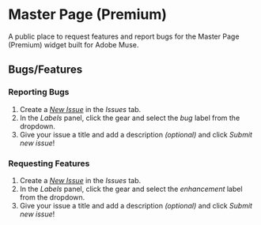 # Master Page (Premium)

A public place to request features and report bugs for the Master Page (Premium) widget built for Adobe Muse.

## Bugs/Features

### Reporting Bugs

1. Create a *[New Issue](https://github.com/j26design/Master-Page-Premium/issues/new?labels=bug)* in the *Issues* tab.
2. In the *Labels* panel, click the gear and select the *bug* label from the dropdown.
3. Give your issue a title and add a description *(optional)* and click *Submit new issue*!

### Requesting Features

1. Create a *[New Issue](https://github.com/j26design/Master-Page-Premium/issues/new?labels=enhancement)* in the *Issues* tab.
2. In the *Labels* panel, click the gear and select the *enhancement* label from the dropdown.
3. Give your issue a title and add a description *(optional)* and click *Submit new issue*!
